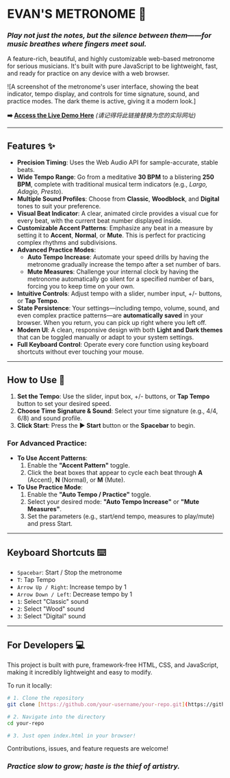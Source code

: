 # EVAN'S METRONOME 🎹

### *Play not just the notes, but the silence between them——for music breathes where fingers meet soul.*

A feature-rich, beautiful, and highly customizable web-based metronome for serious musicians. It's built with pure JavaScript to be lightweight, fast, and ready for practice on any device with a web browser.

![A screenshot of the metronome's user interface, showing the beat indicator, tempo display, and controls for time signature, sound, and practice modes. The dark theme is active, giving it a modern look.]

**➡️ [Access the Live Demo Here](https://your-username.github.io/your-repo/)** *(请记得将此链接替换为您的实际网址)*

---

## Features ✨

* **Precision Timing**: Uses the Web Audio API for sample-accurate, stable beats.
* **Wide Tempo Range**: Go from a meditative **30 BPM** to a blistering **250 BPM**, complete with traditional musical term indicators (e.g., *Largo, Adagio, Presto*).
* **Multiple Sound Profiles**: Choose from **Classic**, **Woodblock**, and **Digital** tones to suit your preference.
* **Visual Beat Indicator**: A clear, animated circle provides a visual cue for every beat, with the current beat number displayed inside.
* **Customizable Accent Patterns**: Emphasize any beat in a measure by setting it to **Accent**, **Normal**, or **Mute**. This is perfect for practicing complex rhythms and subdivisions.
* **Advanced Practice Modes**:
    * **Auto Tempo Increase**: Automate your speed drills by having the metronome gradually increase the tempo after a set number of bars.
    * **Mute Measures**: Challenge your internal clock by having the metronome automatically go silent for a specified number of bars, forcing you to keep time on your own.
* **Intuitive Controls**: Adjust tempo with a slider, number input, +/- buttons, or **Tap Tempo**.
* **State Persistence**: Your settings—including tempo, volume, sound, and even complex practice patterns—are **automatically saved** in your browser. When you return, you can pick up right where you left off.
* **Modern UI**: A clean, responsive design with both **Light and Dark themes** that can be toggled manually or adapt to your system settings.
* **Full Keyboard Control**: Operate every core function using keyboard shortcuts without ever touching your mouse.

---

## How to Use 🚀

1.  **Set the Tempo**: Use the slider, input box, +/- buttons, or **Tap Tempo** button to set your desired speed.
2.  **Choose Time Signature & Sound**: Select your time signature (e.g., 4/4, 6/8) and sound profile.
3.  **Click Start**: Press the **▶ Start** button or the **Spacebar** to begin.

### For Advanced Practice:

* **To Use Accent Patterns**:
    1.  Enable the **"Accent Pattern"** toggle.
    2.  Click the beat boxes that appear to cycle each beat through **A** (Accent), **N** (Normal), or **M** (Mute).
* **To Use Practice Mode**:
    1.  Enable the **"Auto Tempo / Practice"** toggle.
    2.  Select your desired mode: **"Auto Tempo Increase"** or **"Mute Measures"**.
    3.  Set the parameters (e.g., start/end tempo, measures to play/mute) and press Start.

---

## Keyboard Shortcuts ⌨️

* `Spacebar`: Start / Stop the metronome
* `T`: Tap Tempo
* `Arrow Up / Right`: Increase tempo by 1
* `Arrow Down / Left`: Decrease tempo by 1
* `1`: Select "Classic" sound
* `2`: Select "Wood" sound
* `3`: Select "Digital" sound

---

## For Developers 💻

This project is built with pure, framework-free HTML, CSS, and JavaScript, making it incredibly lightweight and easy to modify.

To run it locally:

```bash
# 1. Clone the repository
git clone [https://github.com/your-username/your-repo.git](https://github.com/your-username/your-repo.git)

# 2. Navigate into the directory
cd your-repo

# 3. Just open index.html in your browser!
```

Contributions, issues, and feature requests are welcome!

### *Practice slow to grow; haste is the thief of artistry.*
